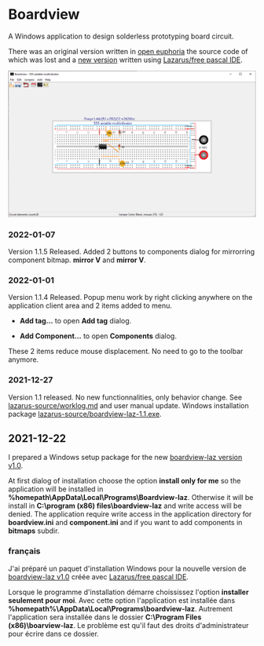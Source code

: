 # Boardview

A Windows application to design solderless prototyping board circuit.

There was an original version written in [open euphoria](https://openEuphoria.org) the source code of which was lost and 
a [new version](lazarus-source)  written using [Lazarus/free pascal IDE](https://www.lazarus-ide.org/).

![Boardview main window](lazarus-source/DOCS/resources/app-main-window.png)

### 2022-01-07

Version 1.1.5 Released. Added 2 buttons to components dialog for mirrorring component bitmap.  **mirror V** and **mirror V**.

### 2022-01-01

Version 1.1.4  Released. Popup menu work by right clicking anywhere on the application client area and 2 items added to menu. 

* **Add tag...**  to open **Add tag** dialog.

* **Add Component...** to open **Components** dialog. 

These 2 items reduce mouse displacement. No need to go to the toolbar anymore. 

### 2021-12-27

Version 1.1 released.  No new functionnalities, only behavior change. See [lazarus-source/worklog.md](lazarus-source/workLog.md) and user manual update.
Windows installation package [lazarus-source/boardview-laz-1.1.exe](lazarus-source/boardview-laz-1.1.exe).

## 2021-12-22

I prepared a Windows setup package for the new [boardview-laz version v1.0](lazarus-source/boardview-setup.exe). 

At first dialog of installation choose the option **install only for me** so the application will be installed in 
**%homepath\AppData\Local\Programs\Boardview-laz**.  Otherwise it will be install in **C:\program (x86) files\boardview-laz**  and write access will be denied. The application require write access 
in the application directory for **boardview.ini** and **component.ini** and if you want to add components in **bitmaps** subdir.
  
### français

J'ai préparé un paquet d'installation Windows pour la nouvelle version de [boardview-laz v1.0](lazarus-source/boardview-setup.exe) créée avec [Lazarus/free pascal IDE](https://www.lazarus-ide.org/).

Lorsque le programme d'installation démarre choississez l'option **installer seulement pour moi**. Avec cette option l'application est installée dans
  **%homepath%\AppData\Local\Programs\boardview-laz**.  Autrement l'application sera installée dans le dossier 
  **C:\Program Files (x86)\boarview-laz**. Le problème est qu'il faut des droits d'administrateur pour écrire dans ce dossier.

